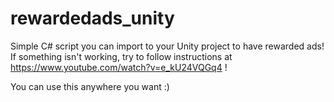 # rewardedads_unity
Simple  C# script you can import to your Unity project to have rewarded ads! If something isn't working, try to follow instructions at https://www.youtube.com/watch?v=e_kU24VQGq4 !

You can use this anywhere you want :)
